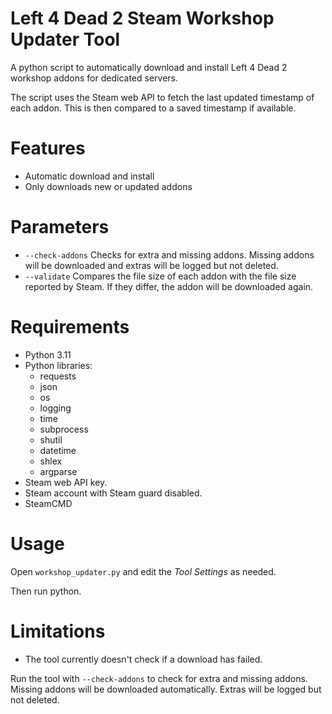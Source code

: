 # Left 4 Dead 2 Steam Workshop Updater Tool

A python script to automatically download and install Left 4 Dead 2 workshop addons for dedicated servers.

The script uses the Steam web API to fetch the last updated timestamp of each addon. This is then compared to a saved timestamp if available.

# Features
* Automatic download and install
* Only downloads new or updated addons

# Parameters
* `--check-addons` Checks for extra and missing addons. Missing addons will be downloaded and extras will be logged but not deleted.
* `--validate` Compares the file size of each addon with the file size reported by Steam. If they differ, the addon will be downloaded again.

# Requirements
* Python 3.11
* Python libraries:
  * requests
  * json
  * os
  * logging
  * time
  * subprocess
  * shutil
  * datetime
  * shlex
  * argparse
* Steam web API key.
* Steam account with Steam guard disabled.
* SteamCMD

# Usage

Open `workshop_updater.py` and edit the *Tool Settings* as needed.

Then run python.

# Limitations

* The tool currently doesn't check if a download has failed.

Run the tool with `--check-addons` to check for extra and missing addons. Missing addons will be downloaded automatically. Extras will be logged but not deleted.